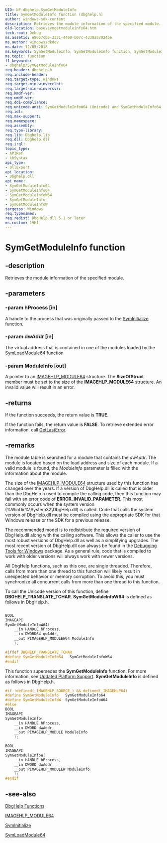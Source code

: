 ```yaml
---
UID: NF:dbghelp.SymGetModuleInfo
title: SymGetModuleInfo function (dbghelp.h)
author: windows-sdk-content
description: Retrieves the module information of the specified module.
old-location: base\symgetmoduleinfo64.htm
tech.root: Debug
ms.assetid: e8057cb5-3331-4460-b07c-4338a57024be
ms.author: windowssdkdev
ms.date: 12/05/2018
ms.keywords: SymGetModuleInfo, SymGetModuleInfo function, SymGetModuleInfo64, SymGetModuleInfo64 function, SymGetModuleInfoW, SymGetModuleInfoW64, _win32_symgetmoduleinfo64, base.symgetmoduleinfo64, dbghelp/SymGetModuleInfo, dbghelp/SymGetModuleInfo64, dbghelp/SymGetModuleInfoW, dbghelp/SymGetModuleInfoW64
ms.topic: function
f1_keywords:
- dbghelp/SymGetModuleInfo64
req.header: dbghelp.h
req.include-header: 
req.target-type: Windows
req.target-min-winverclnt: 
req.target-min-winversvr: 
req.kmdf-ver: 
req.umdf-ver: 
req.ddi-compliance: 
req.unicode-ansi: SymGetModuleInfoW64 (Unicode) and SymGetModuleInfo64 (ANSI)
req.idl: 
req.max-support: 
req.namespace: 
req.assembly: 
req.type-library: 
req.lib: Dbghelp.lib
req.dll: Dbghelp.dll
req.irql: 
topic_type:
- APIRef
- kbSyntax
api_type:
- DllExport
api_location:
- Dbghelp.dll
api_name:
- SymGetModuleInfo64
- SymGetModuleInfo64
- SymGetModuleInfoW64
- SymGetModuleInfo
- SymGetModuleInfoW
targetos: Windows
req.typenames: 
req.redist: DbgHelp.dll 5.1 or later
ms.custom: 19H1
---
```


# SymGetModuleInfo function


## -description


Retrieves the module information of the specified module.


## -parameters




### -param hProcess [in]

A handle to the process that was originally passed to the 
<a href="https://docs.microsoft.com/windows/desktop/api/dbghelp/nf-dbghelp-syminitialize">SymInitialize</a> function.


### -param dwAddr [in]

The virtual address that is contained in one of the modules loaded by the 
<a href="https://docs.microsoft.com/windows/desktop/api/dbghelp/nf-dbghelp-symloadmodule">SymLoadModule64</a> function


### -param ModuleInfo [out]

A pointer to an 
<a href="https://docs.microsoft.com/windows/desktop/api/dbghelp/ns-dbghelp-imagehlp_module">IMAGEHLP_MODULE64</a> structure. The <b>SizeOfStruct</b> member must be set to the size of the 
<b>IMAGEHLP_MODULE64</b> structure. An invalid value will result in an error.


## -returns



If the function succeeds, the return value is <b>TRUE</b>.

If the function fails, the return value is <b>FALSE</b>. To retrieve extended error information, call 
<a href="https://docs.microsoft.com/windows/desktop/api/errhandlingapi/nf-errhandlingapi-getlasterror">GetLastError</a>.




## -remarks



The module table is searched for a module that contains the <i>dwAddr</i>. The module is located based on the load address and size of each module. If a valid module is found, the <i>ModuleInfo</i> parameter is filled with the information about the module.

The size of the <a href="https://docs.microsoft.com/windows/desktop/api/dbghelp/ns-dbghelp-imagehlp_module">IMAGEHLP_MODULE64</a> structure used by this function has changed over the years.  If a version of DbgHelp.dll is called that is older than the DbgHelp.h used to compile the calling code, then this function may fail with an error code of <b>ERROR_INVALID_PARAMETER</b>.  This most commonly occurs when the system version (%WinDir%\System32\DbgHelp.dll) is called.  Code that calls the system version of DbgHelp.dll must be compiled using the appropriate SDK for that Windows release or the SDK for a previous release.  

The recommended model is to redistribute the required version of DbgHelp.dll along with the calling software.  This allows the caller to use the most robust versions of DbgHelp.dll as well as a simplifying upgrades.  The most recent version of DbgHelp.dll can always be found in the <a href="http://go.microsoft.com/fwlink/p/?linkid=153784 ">Debugging Tools for Windows</a> package.  As a general rule, code that is compiled to work with older versions will always work with newer versions.

All DbgHelp functions, such as this one, are single threaded. Therefore, calls from more than one thread to this function will likely result in unexpected behavior or memory corruption. To avoid this, you must synchronize all concurrent calls from more than one thread to this function.

To call the Unicode version of this function, define <b>DBGHELP_TRANSLATE_TCHAR</b>. <b>SymGetModuleInfoW64</b> is defined as follows in DbgHelp.h. 


```cpp

BOOL
IMAGEAPI
SymGetModuleInfoW64(
    __in HANDLE hProcess,
    __in DWORD64 qwAddr,
    __out PIMAGEHLP_MODULEW64 ModuleInfo
    );

#ifdef DBGHELP_TRANSLATE_TCHAR
#define SymGetModuleInfo64   SymGetModuleInfoW64
#endif
```


This function supersedes the <b>SymGetModuleInfo</b> function. For more information, see 
<a href="https://docs.microsoft.com/windows/desktop/Debug/updated-platform-support">Updated Platform Support</a>. <b>SymGetModuleInfo</b> is defined as follows in DbgHelp.h. 


```cpp
#if !defined(_IMAGEHLP_SOURCE_) && defined(_IMAGEHLP64)
#define SymGetModuleInfo   SymGetModuleInfo64
#define SymGetModuleInfoW  SymGetModuleInfoW64
#else
BOOL
IMAGEAPI
SymGetModuleInfo(
    __in HANDLE hProcess,
    __in DWORD dwAddr,
    __out PIMAGEHLP_MODULE ModuleInfo
    );

BOOL
IMAGEAPI
SymGetModuleInfoW(
    __in HANDLE hProcess,
    __in DWORD dwAddr,
    __out PIMAGEHLP_MODULEW ModuleInfo
    );
#endif
```





## -see-also




<a href="https://docs.microsoft.com/windows/desktop/Debug/dbghelp-functions">DbgHelp Functions</a>



<a href="https://docs.microsoft.com/windows/desktop/api/dbghelp/ns-dbghelp-imagehlp_module">IMAGEHLP_MODULE64</a>



<a href="https://docs.microsoft.com/windows/desktop/api/dbghelp/nf-dbghelp-syminitialize">SymInitialize</a>



<a href="https://docs.microsoft.com/windows/desktop/api/dbghelp/nf-dbghelp-symloadmodule">SymLoadModule64</a>
 

 

